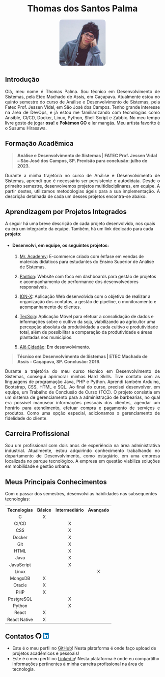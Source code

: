 <h1 align="center"><b>Thomas dos Santos Palma</h1></b>

<p align="center"> 
   <img src="./docs/profile-picture.png" width="150" height="150">
</p>

## **Introdução**

<p align="justify">Olá, meu nome é Thomas Palma. Sou técnico em Desenvolvimento de Sistemas, pela Etec Machado de Assis, em Caçapava. Atualmente estou no quinto semestre do curso de Análise e Desenvolvimento de Sistemas, pela Fatec Prof. Jessen Vidal, em São José dos Campos. Tenho grande interesse na área de DevOps, e já estou me familiarizando com tecnologias como Ansible, CI/CD, Docker, Linux, Python, Shell Script e Zabbix. No meu tempo livre gosto de jogar <b>osu!</b> e <b>Pokémon GO</b> e ler mangás. Meu artista favorito é o Susumu Hirasawa.</p>



## **Formação Acadêmica**

> **Análise e Desenvolvimento de Sistemas | FATEC Prof. Jessen Vidal – São José dos Campos, SP. Previsão para conclusão: julho de 2023.**

<p align="justify">Durante a minha trajetória no curso de Análise e Desenvolvimento de Sistemas, aprendi que é necessário ser persistente e autodidata. Desde o primeiro semestre, desenvolvemos projetos multidisciplinares, em equipe. A partir destes, utilizamos metodologias ágeis para a sua implementação. A descrição detalhada de cada um desses projetos encontra-se abaixo.</p>

## **Aprendizagem por Projetos Integrados**
A seguir há uma breve descrição de cada projeto desenvolvido, nos quais eu era um integrante da equipe. Também, há um link dedicado para cada **projeto**:

 - <h4><b>Desenvolvi, em equipe, os seguintes projetos:</h4></b>

   1. [Mr. Academy](https://github.com/ThomasPalma1/portfolio-tg/tree/main/APIs/FatecAPI-01): E-commerce criado com ênfase em vendas de materiais didáticos para estudantes do Ensino Superior de Análise de Sistemas.


   2. [Pantion](https://github.com/ThomasPalma1/portfolio-tg/tree/main/APIs/FatecAPI-02): Website com foco em dashboards para gestão de projetos e acompanhamento de performance dos desenvolvedores responsáveis.


   3. [ION-X](https://github.com/ThomasPalma1/portfolio-tg/tree/main/APIs/FatecAPI-03): Aplicação Web desenvolvida com o objetivo de realizar a organização dos contatos, a gestão de pipeline, o monitoramento e acompanhamento de clientes.


   4. [TecSoja](https://github.com/ThomasPalma1/portfolio-tg/tree/main/APIs/FatecAPI-04): Aplicação Móvel para efetuar a consolidação de dados e informações sobre o cultivo da soja, viabilizando ao agricultor uma percepção absoluta da produtividade a cada cultivo e produtividade total, além de possibilitar a comparação da produtividade e áreas plantadas nos municípios.


   5. [Alô Cidadão](https://github.com/ThomasPalma1/portfolio-tg/tree/main/APIs/FatecAPI-05): Em desenvolvimento.


 > **Técnico em Desenvolvimento de Sistemas | ETEC Machado de Assis – Caçapava, SP. Conclusão: 2019.**

 <p align="justify">Durante a trajetória do meu curso técnico em Desenvolvimento de Sistemas, consegui aprimorar minhas Hard Skills. Tive contato com as linguagens de programação Java, PHP e Python. Aprendi também Arduino, Bootstrap, CSS, HTML e SQL. Ao final do curso, precisei desenvolver, em equipe, um Trabalho de Conclusão de Curso (TCC). O projeto consistia em um sistema de gerenciamento para a administração de barbearias, no qual era possível manusear informações pessoais dos clientes, agendar um horário para atendimento, efetuar compra e pagamento de serviços e produtos. Como uma opção especial, adicionamos o gerenciamento de fidelidade do cliente.</p>

 ## **Carreira Profissional**
 <p align="justify">Sou um profissional com dois anos de experiência na área administrativa industrial. Atualmente, estou adquirindo conhecimento trabalhando no departamento de Desenvolvimento, como estagiário, em uma empresa localizada no parque tecnológico. A empresa em questão viabiliza soluções em mobilidade e gestão urbana.</p>

## **Meus Principais Conhecimentos**
Com o passar dos semestres, desenvolvi as habilidades nas subsequentes tecnologias: 
<table>
    <tr>
        <th>Tecnologias</th>
        <th>Básico</th>
        <th>Intermediário</th>
        <th>Avançado</th>
    </tr>
    <tr>
        <td align="center">C</td>
        <td align="center">X</td>
        <td></td>
        <td></td>
    </tr>
    <tr>
        <td align="center">CI/CD</td>
        <td></td>
        <td align="center">X</td>
        <td></td>
    </tr>
    <tr>
        <td align="center">CSS</td>
        <td></td>
        <td align="center">X</td>
        <td></td>
    </tr>
    <tr>
        <td align="center">Docker</td>
        <td></td>
        <td align="center">X</td>
        <td></td>
    </tr>
    <tr>
        <td align="center">Git</td>
        <td></td>
        <td align="center">X</td>
        <td></td>
    </tr>
    <tr>
        <td align="center">HTML</td>
        <td></td>
        <td align="center">X</td>
        <td></td>
    </tr>
    <tr>
        <td align="center">Java</td>
        <td></td>
        <td align="center">X</td>
        <td></td>
    </tr>
    <tr>
        <td align="center">JavaScript</td>
        <td></td>
        <td align="center">X</td>
        <td></td>
    </tr>
    <tr>
        <td align="center">Linux</td>
        <td></td>
        <td></td>
        <td align="center">X</td>
    </tr>
    <tr>
        <td align="center">MongoDB</td>
        <td align="center">X</td>
        <td></td>
        <td></td>
    </tr>
    <tr>
        <td align="center">Oracle</td>
        <td align="center">X</td>
        <td></td>
        <td></td>
    </tr>
    <tr>
        <td align="center">PHP</td>
        <td align="center">X</td>
        <td></td>
        <td></td>
    </tr>
    <tr>
        <td align="center">PostgreSQL</td>
        <td></td>
        <td align="center">X</td>
        <td></td>
    </tr>
    <tr>
        <td align="center">Python</td>
        <td></td>
        <td align="center">X</td>
        <td></td>
    </tr>
    <tr>
        <td align="center">React</td>
        <td align="center">X</td>
        <td></td>
        <td></td>
    </tr>
    <tr>
        <td align="center">React Native</td>
        <td align="center">X</td>
        <td></td>
        <td></td>
    </tr>
</table>
  

## **Contatos** <img src="./docs/github-icon.png"  width="19" height="19"> <img src="./docs/linkedin-icon.png"  width="19" height="19">
* Este é o meu perfil no [GitHub](https://github.com/ThomasPalma1)! Nesta plataforma é onde faço upload de projetos acadêmicos e pessoais!
* Este é o meu perfil no [LinkedIn](https://www.linkedin.com/in/thomas-palma-0764b81b3/)! Nesta plataforma é onde eu compartilho informações pertinentes à minha carreira profissional na área de tecnologia.

